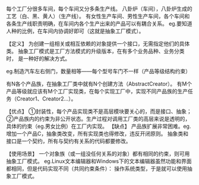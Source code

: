 每个工厂分很多车间，每个车间又分多条生产线。
八卦炉（车间），八卦炉生成的工艺（白、黑、黄人）（生产线）。
有女性生产车间、男性生产车间，各个车间和各条生产线职责明确，在车间内各个生产出来的产品可以有耦合关系。
eg.要知道人种的比例，在车间内协调好即可（这就是抽象工厂模式）。

【定义】
为创建一组相关或相互依赖的对象提供一个接口，无需指定他们的具体类。
抽象工厂模式是工厂方法模式的升级版本，在有多个业务品种、业务分类时，
是一种好的解决方式。

eg.制造汽车左右侧门，数量相等——每个型号车门不一样（产品等级结构约束）

有N各个产品族，在抽象工厂类中就有N个创建方法（AbstractCreator）。
有M个产品等级就应该有M个工厂实现类，在每个实现工厂中，实现不同产品族的生产任务（Creator1、Creator2...）。

【优点】
①封装性，每个产品实现类不是高层模块要关心的，而是接口、抽象；
②产品族内的约束为非公开状态。生产过程对调用工厂类的高层来说是透明的，
具体的约束（eg.男女比例）在工厂内实现。
【缺点】
产品族扩展非常困难。eg.增加一个产品C，抽象类改变，所有实现类也得修改，违反开闭原则。
抽象类和接口是一个契约，所有与契约有关系的代码都要修改。

【使用场景】
一个对象族（或一组没任何关系的对象）都有相同的约束，则可用抽象工厂模式。
eg.Linux文本编辑器和Windows下的文本编辑器虽然功能和界面都相同，但是代码实现不同（共同约束条件）：
操作系统类型，于是就可以使用抽象工厂模式。




